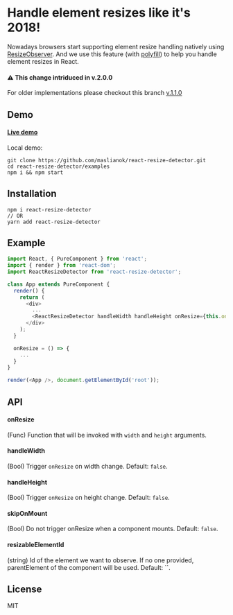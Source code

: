 # Handle element resizes like it's 2018!

Nowadays browsers start supporting element resize handling natively using [ResizeObserver](https://wicg.github.io/ResizeObserver/). And we use this feature (with [polyfill](https://github.com/que-etc/resize-observer-polyfill)) to help you handle element resizes in React.

#### ⚠️ This change intriduced in v.2.0.0

For older implementations please checkout this branch [v.1.1.0](https://github.com/maslianok/react-resize-detector/tree/4fef26243ae4b3aeb386cca8bd829d3299a4a494)

## Demo

#### [Live demo](http://maslianok.github.io/react-resize-detector/)

Local demo:

```
git clone https://github.com/maslianok/react-resize-detector.git
cd react-resize-detector/examples
npm i && npm start
```

## Installation

```
npm i react-resize-detector
// OR
yarn add react-resize-detector
```

## Example

```javascript
import React, { PureComponent } from 'react';
import { render } from 'react-dom';
import ReactResizeDetector from 'react-resize-detector';

class App extends PureComponent {
  render() {
    return (
      <div>
        ...
        <ReactResizeDetector handleWidth handleHeight onResize={this.onResize} />
      </div>
    );
  }

  onResize = () => {
    ...
  }
}

render(<App />, document.getElementById('root'));
```

## API

#### onResize

(Func) Function that will be invoked with `width` and `height` arguments.

#### handleWidth

(Bool) Trigger `onResize` on width change. Default: `false`.

#### handleHeight

(Bool) Trigger `onResize` on height change. Default: `false`.

#### skipOnMount

(Bool) Do not trigger onResize when a component mounts. Default: `false`.

#### resizableElementId

(string) Id of the element we want to observe. If no one provided, parentElement of the component will be used. Default: ``.

## License

MIT
